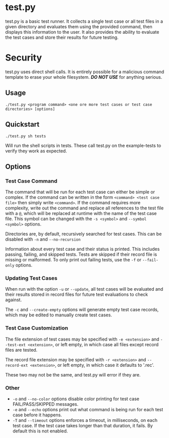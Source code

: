 # test.py

test.py is a basic test runner. It collects a single test case or all test files in a given directory and evaluates them using the provided command, then displays this information to the user. It also provides the ability to evaluate the test cases and store their results for future testing.

# Security

test.py uses direct shell calls. It is entirely possible for a malicious command template to erase your whole filesystem. ***DO NOT USE*** for anything serious.

## Usage

`./test.py <program command> <one ore more test cases or test case directories> [options]`

## Quickstart

`./test.py sh tests`

Will run the shell scripts in tests. These call test.py on the example-tests to verify they work as expected.

## Options

### Test Case Command

The command that will be run for each test case can either be simple or complex.
If the command can be written in the form `<command> <test case file>` then simply write `<command>`.
If the command requires more complexity, write out the command and replace all references to the test file with a `@`, which will be replaced at runtime with the name of the test case file. This symbol can be changed with the `-s <symbol>` and `--symbol <symbol>` options.

Directories are, by default, recursively searched for test cases. This can be disabled with `-n` and `--no-recursion`

Information about every test case and their status is printed. This includes passing, failing, and skipped tests. Tests are skipped if their record file is missing or malformed. To only print out failing tests, use the `-f` or `--fail-only` options.

### Updating Test Cases

When run with the option `-u` or `--update`, all test cases will be evaluated and their results stored in record files for future test evaluations to check against.

The `-c` and `--create-empty` options will generate empty test case records, which may be edited to manually create test cases.

### Test Case Customization

The file extension of test cases may be specified with `-e <extension>` and `--test-ext <extension>`, or left empty, in which case all files except record files are tested.

The record file extension may be specified with `-r <extension>` and `--record-ext <extension>`, or left empty, in which case it defaults to '.rec'.

These two may not be the same, and test.py will error if they are.

### Other

* `-o` and `--no-color` options disable color printing for test case FAIL/PASS/SKIPPED messages.
* `-e` and `--echo` options print out what command is being run for each test case before it happens.
* `-T` and `--timeout` options enforces a timeout, in milliseconds, on each test case. If the test case takes longer than that duration, it fails. By default this is not enabled.
